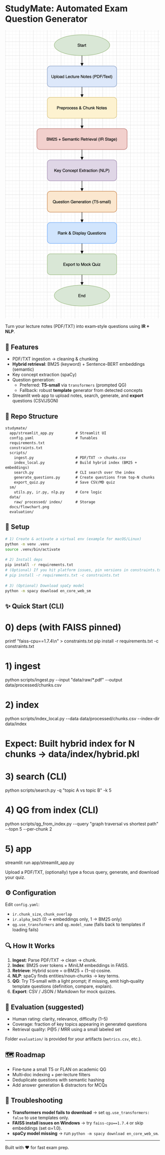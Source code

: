 # StudyMate: Automated Exam Question Generator

![Flowchart](docs/flowchart.png)

Turn your lecture notes (PDF/TXT) into exam‑style questions using **IR + NLP**.

## 🚀 Features
- PDF/TXT ingestion → cleaning & chunking
- **Hybrid retrieval**: BM25 (keyword) + Sentence-BERT embeddings (semantic)
- Key concept extraction (spaCy)
- Question generation:
  - Preferred: **T5‑small** via `transformers` (prompted QG)
  - Fallback: robust **template** generator from detected concepts
- Streamlit web app to upload notes, search, generate, and **export** questions (CSV/JSON)

## 📁 Repo Structure
```
studymate/
  app/streamlit_app.py          # Streamlit UI
  config.yaml                   # Tunables
  requirements.txt
  constraints.txt
  scripts/
    ingest.py                   # PDF/TXT -> chunks.csv
    index_local.py              # Build hybrid index (BM25 + embeddings)
    search.py                   # CLI search over the index
    generate_questions.py       # Create questions from top-N chunks
    export_quiz.py              # Save CSV/MD quiz
  sm/
    utils.py, ir.py, nlp.py     # Core logic
  data/
    raw/ processed/ index/      # Storage
  docs/flowchart.png
  evaluation/
```

## 🧰 Setup
```bash
# 1) Create & activate a virtual env (example for macOS/Linux)
python -m venv .venv
source .venv/bin/activate

# 2) Install deps
pip install -r requirements.txt
# (Optional) If you hit platform issues, pin versions in constraints.txt and pass: 
# pip install -r requirements.txt -c constraints.txt

# 3) (Optional) Download spaCy model
python -m spacy download en_core_web_sm
```

## ✨ Quick Start (CLI)
# 0) deps (with FAISS pinned)
printf "faiss-cpu==1.7.4\n" > constraints.txt
pip install -r requirements.txt -c constraints.txt

# 1) ingest
python scripts/ingest.py --input "data/raw/*.pdf" --output data/processed/chunks.csv

# 2) index
python scripts/index_local.py --data data/processed/chunks.csv --index-dir data/index
# Expect: Built hybrid index for N chunks -> data/index/hybrid.pkl

# 3) search (CLI)
python scripts/search.py -q "topic A vs topic B" -k 5

# 4) QG from index (CLI)
python scripts/qg_from_index.py --query "graph traversal vs shortest path" --topn 5 --per-chunk 2

# 5) app
streamlit run app/streamlit_app.py

Upload a PDF/TXT, (optionally) type a focus query, generate, and download your quiz.

## ⚙️ Configuration
Edit `config.yaml`:
- `ir.chunk_size`, `chunk_overlap`
- `ir.alpha_bm25` (0 → embeddings only, 1 → BM25 only)
- `qg.use_transformers` and `qg.model_name` (falls back to templates if loading fails)

## 🔍 How It Works
1. **Ingest**: Parse PDF/TXT → clean → chunk.
2. **Index**: BM25 over tokens + MiniLM embeddings in FAISS.
3. **Retrieve**: Hybrid score = α·BM25 + (1−α)·cosine.
4. **NLP**: spaCy finds entities/noun-chunks → key terms.
5. **QG**: Try T5‑small with a light prompt; if missing, emit high‑quality template questions (definition, compare, explain).
6. **Export**: CSV / JSON / Markdown for mock quizzes.

## 🧪 Evaluation (suggested)
- Human rating: clarity, relevance, difficulty (1–5)
- Coverage: fraction of key topics appearing in generated questions
- Retrieval quality: P@5 / MRR using a small labeled set

Folder `evaluation/` is provided for your artifacts (`metrics.csv`, etc.).

## 🗺️ Roadmap
- Fine‑tune a small T5 or FLAN on academic QG
- Multi‑doc indexing + per‑lecture filters
- Deduplicate questions with semantic hashing
- Add answer generation & distractors for MCQs

## 🛟 Troubleshooting
- **Transformers model fails to download** → set `qg.use_transformers: false` to use templates only.
- **FAISS install issues on Windows** → try `faiss-cpu==1.7.4` or skip embeddings (set α=1.0).
- **spaCy model missing** → run `python -m spacy download en_core_web_sm`.

---
Built with ❤️ for fast exam prep.
